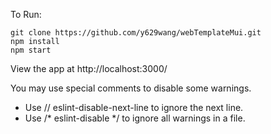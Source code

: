 To Run:

```
git clone https://github.com/y629wang/webTemplateMui.git
npm install
npm start
```
View the app at http://localhost:3000/

You may use special comments to disable some warnings.
+ Use // eslint-disable-next-line to ignore the next line.
+ Use /* eslint-disable */ to ignore all warnings in a file.


